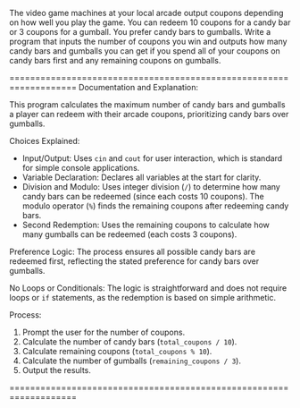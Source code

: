 The video game machines at your local arcade output coupons depending on how
well you play the game. You can redeem 10 coupons for a candy bar or 3 coupons
for a gumball. You prefer candy bars to gumballs. Write a program that inputs the
number of coupons you win and outputs how many candy bars and gumballs you
can get if you spend all of your coupons on candy bars first and any remaining
coupons on gumballs.

===================================================================
Documentation and Explanation:

This program calculates the maximum number of candy bars and gumballs a player can redeem
with their arcade coupons, prioritizing candy bars over gumballs.

Choices Explained:
- Input/Output: Uses `cin` and `cout` for user interaction,
  which is standard for simple console applications.
- Variable Declaration: Declares all variables at the start for clarity.
- Division and Modulo: Uses integer division (`/`) to determine
  how many candy bars can be redeemed (since each costs 10 coupons).
  The modulo operator (`%`) finds the remaining coupons after redeeming candy bars.
- Second Redemption: Uses the remaining coupons to calculate how many gumballs
  can be redeemed (each costs 3 coupons).

Preference Logic:
The process ensures all possible candy bars are redeemed first,
reflecting the stated preference for candy bars over gumballs.

No Loops or Conditionals:
The logic is straightforward and does not require loops or `if` statements,
as the redemption is based on simple arithmetic.

Process:
1. Prompt the user for the number of coupons.
2. Calculate the number of candy bars (`total_coupons / 10`).
3. Calculate remaining coupons (`total_coupons % 10`).
4. Calculate the number of gumballs (`remaining_coupons / 3`).
5. Output the results.

===================================================================